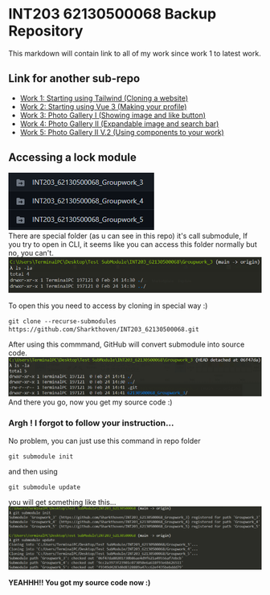 # INT203 62130500068 Backup Repository
This markdown will contain link to all of my work since work 1 to latest work.
## Link for another sub-repo
* [Work 1: Starting using Tailwind (Cloning a website)](https://github.com/Sharkthoven/INT203_62130500068/tree/main/62130500068_Groupwork_1)
* [Work 2: Starting using Vue 3 (Making your profile)](https://github.com/Sharkthoven/INT203_62130500068/tree/main/62130500068_Groupwork_2)
* [Work 3: Photo Gallery I (Showing image and like button)](https://github.com/Sharkthoven/INT203_62130500068_Groupwork_3)
* [Work 4: Photo Gallery II (Expandable image and search bar)](https://github.com/Sharkthoven/INT203_62130500068_Groupwork_4)
* [Work 5: Photo Gallery II V.2 (Using components to your work)](https://github.com/Sharkthoven/INT203_62130500068_Groupwork_5)

## Accessing a lock module
![Special folder](./images/special_folder.png)       
There are special folder (as u can see in this repo) it's call submodule, If you try to open in CLI, it seems like you can access this folder normally but no, you can't. 
![no_file](./images/no_file.png)

To open this you need to access by cloning in special way :)
```
git clone --recurse-submodules https://github.com/Sharkthoven/INT203_62130500068.git
```
After using this commmand, GitHub will convert submodule into source code.
![file_found](./images/file_found.png)
And there you go, now you get my source code :)

### Argh ! I forgot to follow your instruction...
No problem, you can just use this command in repo folder
```
git submodule init
```
and then using 
```
git submodule update
```
you will get something like this...
![alternative](./images/alternative.png)

**YEAHHH!! You got my source code now :)**

